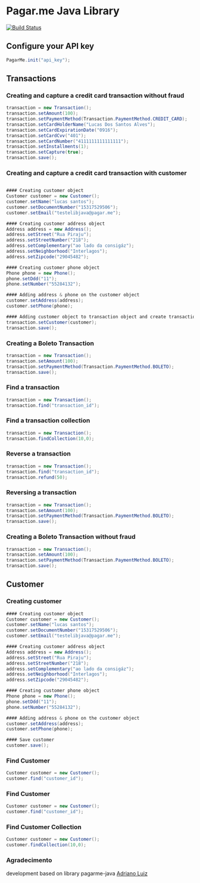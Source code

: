 Pagar.me Java Library
===========================
[![Build Status](https://travis-ci.org/pagarme/pagarme-java.svg?token=dqgmPH2JHKsHRgaNHZxf&branch=master)](https://travis-ci.org/pagarme/pagarme-java)

## Configure your API key

```java
PagarMe.init("api_key");
```

## Transactions

### Creating and capture a credit card transaction without fraud
```java
transaction = new Transaction();
transaction.setAmount(100);
transaction.setPaymentMethod(Transaction.PaymentMethod.CREDIT_CARD);
transaction.setCardHolderName("Lucas Dos Santos Alves");
transaction.setCardExpirationDate("0916");
transaction.setCardCvv("401");
transaction.setCardNumber("4111111111111111");
transaction.setInstallments(1);
transaction.setCapture(true);
transaction.save();
```

### Creating and capture a credit card transaction with customer
```java

#### Creating customer object
Customer customer = new Customer();
customer.setName("lucas santos");
customer.setDocumentNumber("15317529506");
customer.setEmail("testelibjava@pagar.me");

#### Creating customer address object
Address address = new Address();
address.setStreet("Rua Piraju");
address.setStreetNumber("218");
address.setComplementary("ao lado da consigáz");
address.setNeighborhood("Interlagos");
address.setZipcode("29045482");

#### Creating customer phone object
Phone phone = new Phone();
phone.setDdd("11");
phone.setNumber("55284132");

#### Adding address & phone on the customer object
customer.setAddress(address);
customer.setPhone(phone);

#### Adding customer object to transaction object and create transaction
transaction.setCustomer(customer);
transaction.save();
```

### Creating a Boleto Transaction
```java
transaction = new Transaction();
transaction.setAmount(100);
transaction.setPaymentMethod(Transaction.PaymentMethod.BOLETO);
transaction.save();
```

### Find a transaction
```java
transaction = new Transaction();
transaction.find("transaction_id");
```

### Find a transaction collection
```java
transaction = new Transaction();
transaction.findCollection(10,0);
```

### Reverse a transaction
```java
transaction = new Transaction();
transaction.find("transaction_id");
transaction.refund(50);
```

### Reversing a transaction
```java
transaction = new Transaction();
transaction.setAmount(100);
transaction.setPaymentMethod(Transaction.PaymentMethod.BOLETO);
transaction.save();
```

### Creating a Boleto Transaction without fraud
```java
transaction = new Transaction();
transaction.setAmount(100);
transaction.setPaymentMethod(Transaction.PaymentMethod.BOLETO);
transaction.save();
```

## Customer

### Creating customer
```java
#### Creating customer object
Customer customer = new Customer();
customer.setName("lucas santos");
customer.setDocumentNumber("15317529506");
customer.setEmail("testelibjava@pagar.me");

#### Creating customer address object
Address address = new Address();
address.setStreet("Rua Piraju");
address.setStreetNumber("218");
address.setComplementary("ao lado da consigáz");
address.setNeighborhood("Interlagos");
address.setZipcode("29045482");

#### Creating customer phone object
Phone phone = new Phone();
phone.setDdd("11");
phone.setNumber("55284132");

#### Adding address & phone on the customer object
customer.setAddress(address);
customer.setPhone(phone);

#### Save customer
customer.save();
```

### Find Customer
```java
Customer customer = new Customer();
customer.find("customer_id");
```

### Find Customer
```java
Customer customer = new Customer();
customer.find("customer_id");
```

### Find Customer Collection
```java
Customer customer = new Customer();
customer.findCollection(10,0);
```

### Agradecimento
development based on library pagarme-java [Adriano Luiz](https://github.com/adrianoluis)
